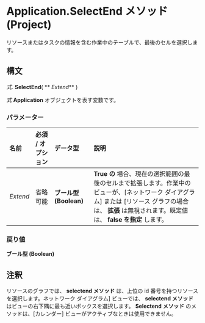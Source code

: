 
# Application.SelectEnd メソッド (Project)

リソースまたはタスクの情報を含む作業中のテーブルで、最後のセルを選択します。


## 構文

 _式_. **SelectEnd**( ** _Extend_** )

 _式_ **Application** オブジェクトを表す変数です。


### パラメーター



|**名前**|**必須 / オプション**|**データ型**|**説明**|
|:-----|:-----|:-----|:-----|
| _Extend_|省略可能|**ブール型 (Boolean)**|**True の** 場合、現在の選択範囲の最後のセルまで拡張します。作業中のビューが、[ネットワーク ダイアグラム] または [リソース グラフの場合は、 **拡張** は無視されます。既定値は、 **false を指定** します。|

### 戻り値

 **ブール型 (Boolean)**


## 注釈

リソースのグラフでは、  **selectend メソッド** は、上位の id 番号を持つリソースを選択します。ネットワーク ダイアグラム] ビューでは、 **selectend メソッド** はビューの右下隅に最も近いボックスを選択します。 **Selectend メソッド** のメソッドは、[カレンダー] ビューがアクティブなときは使用できません。

